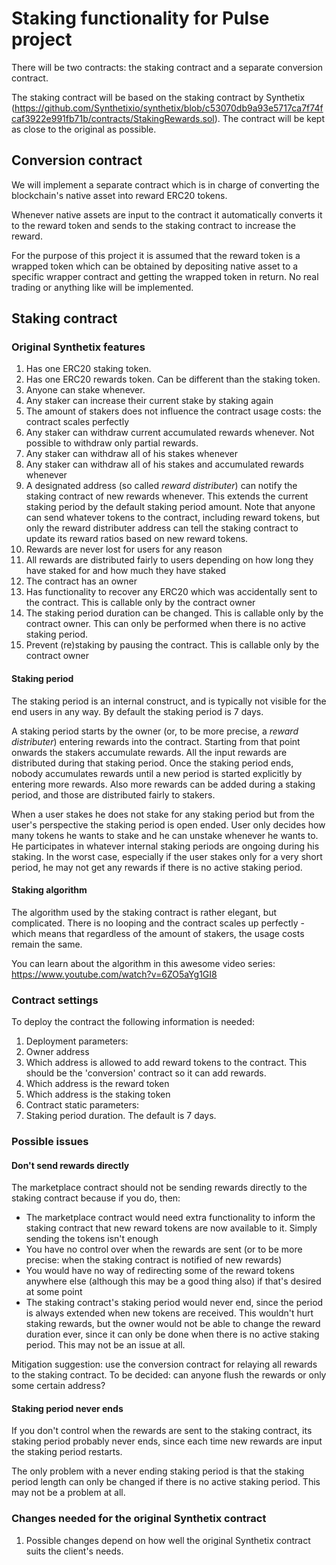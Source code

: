 # Staking functionality for Pulse project

There will be two contracts: the staking contract and a separate conversion contract.

The staking contract will be based on the staking contract by Synthetix (https://github.com/Synthetixio/synthetix/blob/c53070db9a93e5717ca7f74fcaf3922e991fb71b/contracts/StakingRewards.sol). The contract will be kept as close to the original as possible.

## Conversion contract

We will implement a separate contract which is in charge of converting the blockchain's native asset into reward ERC20 tokens.

Whenever native assets are input to the contract it automatically converts it to the reward token and sends to the staking contract to increase the reward.

For the purpose of this project it is assumed that the reward token is a wrapped token which can be obtained by depositing native asset to a specific wrapper contract and getting the wrapped token in return. No real trading or anything like will be implemented.

## Staking contract

### Original Synthetix features 

1. Has one ERC20 staking token.
1. Has one ERC20 rewards token. Can be different than the staking token.
1. Anyone can stake whenever.
1. Any staker can increase their current stake by staking again
1. The amount of stakers does not influence the contract usage costs: the contract scales perfectly
1. Any staker can withdraw current accumulated rewards whenever. Not possible to withdraw only partial rewards.
1. Any staker can withdraw all of his stakes whenever
1. Any staker can withdraw all of his stakes and accumulated rewards whenever
1. A designated address (so called *reward distributer*) can notify the staking contract of new rewards whenever. This extends the current staking period by the default staking period amount. Note that anyone can send whatever tokens to the contract, including reward tokens, but only the reward distributer address can tell the staking contract to update its reward ratios based on new reward tokens.
1. Rewards are never lost for users for any reason
1. All rewards are distributed fairly to users depending on how long they have staked for and how much they have staked
1. The contract has an owner
1. Has functionality to recover any ERC20 which was accidentally sent to the contract. This is callable only by the contract owner
1. The staking period duration can be changed. This is callable only by the contract owner. This can only be performed when there is no active staking period.
1. Prevent (re)staking by pausing the contract. This is callable only by the contract owner

#### Staking period

The staking period is an internal construct, and is typically not visible for the end users in any way. By default the staking period is 7 days.

A staking period starts by the owner (or, to be more precise, a *reward distributer*) entering rewards into the contract. Starting from that point onwards the stakers accumulate rewards. All the input rewards are distributed during that staking period. Once the staking period ends, nobody accumulates rewards until a new period is started explicitly by entering more rewards. Also more rewards can be added during a staking period, and those are distributed fairly to stakers.

When a user stakes he does not stake for any staking period but from the user's perspective the staking period is open ended. User only decides how many tokens he wants to stake and he can unstake whenever he wants to. He participates in whatever internal staking periods are ongoing during his staking. In the worst case, especially if the user stakes only for a very short period, he may not get any rewards if there is no active staking period.

#### Staking algorithm

The algorithm used by the staking contract is rather elegant, but complicated. There is no looping and the contract scales up perfectly - which means that regardless of the amount of stakers, the usage costs remain the same.

You can learn about the algorithm in this awesome video series: https://www.youtube.com/watch?v=6ZO5aYg1GI8 

### Contract settings

To deploy the contract the following information is needed:
1. Deployment parameters:
  1. Owner address
  1. Which address is allowed to add reward tokens to the contract. This should be the 'conversion' contract so it can add rewards.
  1. Which address is the reward token
  1. Which address is the staking token
1. Contract static parameters:
  1. Staking period duration. The default is 7 days. 

### Possible issues

#### Don't send rewards directly

The marketplace contract should not be sending rewards directly to the staking contract because if you do, then:
- The marketplace contract would need extra functionality to inform the staking contract that new reward tokens are now available to it. Simply sending the tokens isn't enough
- You have no control over when the rewards are sent (or to be more precise: when the staking contract is notified of new rewards)
- You would have no way of redirecting some of the reward tokens anywhere else (although this may be a good thing also) if that's desired at some point
- The staking contract's staking period would never end, since the period is always extended when new tokens are received. This wouldn't hurt staking rewards, but the owner would not be able to change the reward duration ever, since it can only be done when there is no active staking period. This may not be an issue at all.

Mitigation suggestion: use the conversion contract for relaying all rewards to the staking contract. To be decided: can anyone flush the rewards or only some certain address?

#### Staking period never ends

If you don't control when the rewards are sent to the staking contract, its staking period probably never ends, since each time new rewards are input the staking period restarts.

The only problem with a never ending staking period is that the staking period length can only be changed if there is no active staking period. This may not be a problem at all.

### Changes needed for the original Synthetix contract

1. Possible changes depend on how well the original Synthetix contract suits the client's needs.



